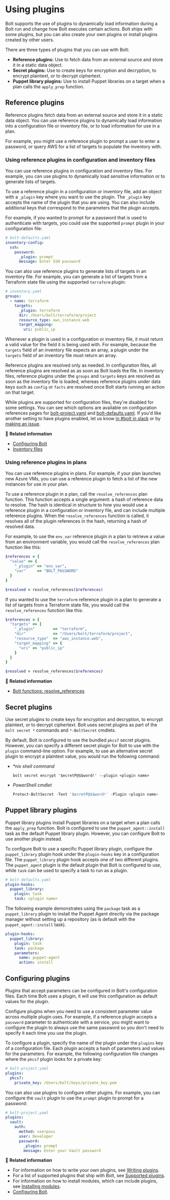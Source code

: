 # Using plugins

Bolt supports the use of plugins to dynamically load information during a Bolt
run and change how Bolt executes certain actions. Bolt ships with some plugins,
but you can also create your own plugins or install plugins created by other
users.

There are three types of plugins that you can use with Bolt:

- **Reference plugins:** Use to fetch data from an external source and store it
  in a static data object.
- **Secret plugins:**  Use to create keys for encryption and decryption, to
  encrypt plaintext, or to decrypt ciphertext.
- **Puppet library plugins:** Use to install Puppet libraries on a target when a
  plan calls the `apply_prep` function.

## Reference plugins

Reference plugins fetch data from an external source and store it in a static
data object. You can use reference plugins to dynamically load information into
a configuration file or inventory file, or to load information for use in a
plan. 

For example, you might use a reference plugin to prompt a user to enter a
password, or query AWS for a list of targets to populate the inventory with.

### Using reference plugins in configuration and inventory files

You can use reference plugins in configuration and inventory files. For example,
you can use plugins to dynamically load sensitive information or to generate
lists of targets.

To use a reference plugin in a configuration or inventory file, add an object
with a `_plugin` key where you want to use the plugin. The `_plugin` key accepts
the name of the plugin that you are using. You can also include additional keys
that correspond to the parameters that the plugin accepts.

For example, if you wanted to prompt for a password that is used to authenticate
with targets, you could use the supported `prompt` plugin in your configuration
file:

```yaml
# bolt-defaults.yaml
inventory-config:
  ssh:
    password:
      _plugin: prompt
      message: Enter SSH password
```

You can also use reference plugins to generate lists of targets in an
inventory file. For example, you can generate a list of targets from a
Terraform state file using the supported `terraform` plugin:

```yaml
# inventory.yaml
groups:
  - name: terraform
    targets:
      _plugin: terraform
      dir: /Users/bolt/terraform/project
      resource_type: aws_instance.web
      target_mapping:
        uri: public_ip
```

Whenever a plugin is used in a configuration or inventory file, it must return a
valid value for the field it is being used with. For example, because the
`targets` field of an inventory file expects an array, a plugin under the
`targets` field of an inventory file must return an array.

Reference plugins are resolved only as needed. In configuration files, all
reference plugins are resolved as as soon as Bolt loads the file. In inventory
files, reference plugins under the `groups` and `targets` keys are resolved as
soon as the inventory file is loaded, whereas reference plugins under data keys
such as `config` or `facts` are resolved once Bolt starts running an action on
that target.

While plugins are supported for configuration files, they're disabled for some settings. You can see
which options are available on configuration references pages for
[bolt-project.yaml](bolt_project_reference.md) and [bolt-defaults.yaml](bolt_defaults_reference.md).
If you'd like another setting to have plugins enabled, let us know [in #bolt in
slack](https://slack.puppet.com) or by [making an
issue](https://github.com/puppetlabs/bolt/issues/new/choose).

📖 **Related information**

- [Configuring Bolt](configuring_bolt.md)
- [Inventory files](inventory_files.md)

### Using reference plugins in plans

You can use reference plugins in plans. For example, if your plan launches new
Azure VMs, you can use a reference plugin to fetch a list of the new instances
for use in your plan.

To use a reference plugin in a plan, call the `resolve_references` plan
function. This function accepts a single argument: a hash of reference data to
resolve. The hash is identical in structure to how you would use a reference
plugin in a configuration or inventory file, and can include multiple reference
plugins. When the `resolve_references` function is called, it resolves all of
the plugin references in the hash, returning a hash of resolved data.

For example, to use the `env_var` reference plugin in a plan to retrieve a
value from an environment variable, you would call the `resolve_references`
plan function like this:

```ruby
$references = {
  "value" => {
    "_plugin" => "env_var",
    "var"     => "BOLT_PASSWORD"
  }
}

$resolved = resolve_references($references)
```

If you wanted to use the `terraform` reference plugin in a plan to generate a
list of targets from a Terraform state file, you would call the
`resolve_references` function like this:

```ruby
$references = {
  "targets" => [
    "_plugin"        => "terraform",
    "dir"            => "/Users/bolt/terraform/project",
    "resource_type"  => "aws_instance.web",
    "target_mapping" => {
      "uri" => "public_ip"
    }
  ]
}

$resolved = resolve_references($references)
```

📖 **Related information**

- [Bolt functions: resolve_references](plan_functions.md#resolve-references)

## Secret plugins

Use secret plugins to create keys for encryption and decryption, to encrypt
plaintext, or to decrypt ciphertext. Bolt uses secret plugins as part of the `bolt
secret *` commands and `*-BoltSecret` cmdlets.

By default, Bolt is configured to use the bundled `pkcs7` secret plugins.
However, you can specify a different secret plugin for Bolt to use with the
`plugin` command-line option. For example, to use an alternative secret plugin
to encrypt a plaintext value, you would run the following command:

- _\*nix shell command_

  ```shell
  bolt secret encrypt '$ecretP@$$word!' --plugin <plugin name>
  ```

- _PowerShell cmdlet_

  ```powershell
  Protect-BoltSecret -Text '$ecretP@$$word!' -Plugin <plugin name>
  ```

## Puppet library plugins

Puppet library plugins install Puppet libraries on a target when a plan calls
the `apply_prep` function. Bolt is configured to use the `puppet_agent::install`
task as the default Puppet library plugin. However, you can configure Bolt to
use another plugin instead.

To configure Bolt to use a specific Puppet library plugin, configure the
`puppet_library` plugin hook under the `plugin-hooks` key in a configuration
file. The `puppet_library` plugin hook accepts one of two different plugins.
The `puppet_agent` plugin is the default plugin that Bolt is configured to use,
while `task` can be used to specify a task to run as a plugin.

```yaml
# bolt-defaults.yaml
plugin-hooks:
  puppet_library:
    plugin: task
    task: <plugin name>
```

The following example demonstrates using the `package` task as a `puppet_library`
plugin to install the Puppet Agent directly via the package manager without setting
up a repository (as is default with the `puppet_agent::install` task).

```yaml
plugin-hooks:
  puppet_library:
    plugin: task
    task: package
    parameters:
      name: puppet-agent
      action: install
```

## Configuring plugins

Plugins that accept parameters can be configured in Bolt's configuration files.
Each time Bolt uses a plugin, it will use this configuration as default values
for the plugin.

Configure plugins when you need to use a consistent parameter value across
multiple plugin uses. For example, if a reference plugin accepts a `password`
parameter to authenticate with a service, you might want to configure the plugin
to always use the same password so you don't need to specify it each time you
use the plugin.

To configure a plugin, specify the name of the plugin under the `plugins` key of
a configuration file. Each plugin accepts a hash of parameters and values for
the parameters. For example, the following configuration file changes where the
`pkcs7` plugin looks for a private key:

```yaml
# bolt-project.yaml
plugins:
  pkcs7:
    private_key: /Users/bolt/keys/private_key.pem
```

You can also use plugins to configure other plugins. For example, you can
configure the `vault` plugin to use the `prompt` plugin to prompt for a
password:

```yaml
# bolt-project.yaml
plugins:
  vault:
    auth:
      method: userpass
      user: Developer
      password:
        _plugin: prompt
        message: Enter your Vault password
```

📖 **Related information**

- For information on how to write your own plugins, see [Writing
  plugins](writing_plugins.md).
- For a list of supported plugins that ship with Bolt, see [Supported
  plugins](supported_plugins.md).
- For information on how to install modules, which can include plugins, see
  [Installing modules](bolt_installing_modules.md).
- [Configuring Bolt](configuring_bolt.md).
